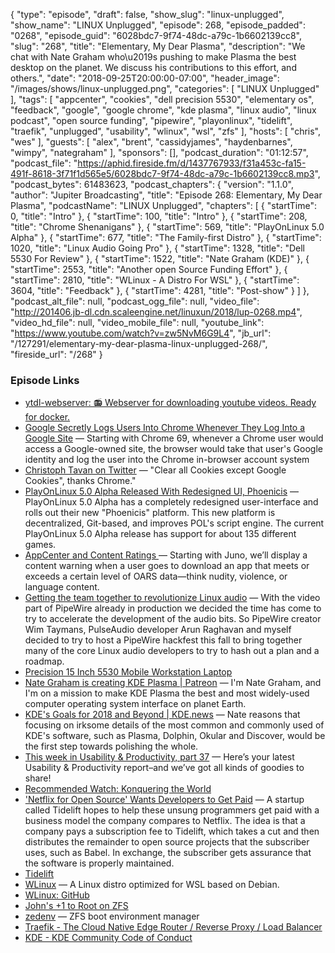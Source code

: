 {
  "type": "episode",
  "draft": false,
  "show_slug": "linux-unplugged",
  "show_name": "LINUX Unplugged",
  "episode": 268,
  "episode_padded": "0268",
  "episode_guid": "6028bdc7-9f74-48dc-a79c-1b6602139cc8",
  "slug": "268",
  "title": "Elementary, My Dear Plasma",
  "description": "We chat with Nate Graham who\u2019s pushing to make Plasma the best desktop on the planet. We discuss his contributions to this effort, and others.",
  "date": "2018-09-25T20:00:00-07:00",
  "header_image": "/images/shows/linux-unplugged.png",
  "categories": [
    "LINUX Unplugged"
  ],
  "tags": [
    "appcenter",
    "cookies",
    "dell precision 5530",
    "elementary os",
    "feedback",
    "google",
    "google chrome",
    "kde plasma",
    "linux audio",
    "linux podcast",
    "open source funding",
    "pipewire",
    "playonlinux",
    "tidelift",
    "traefik",
    "unplugged",
    "usability",
    "wlinux",
    "wsl",
    "zfs"
  ],
  "hosts": [
    "chris",
    "wes"
  ],
  "guests": [
    "alex",
    "brent",
    "cassidyjames",
    "haydenbarnes",
    "wimpy",
    "nategraham"
  ],
  "sponsors": [],
  "podcast_duration": "01:12:57",
  "podcast_file": "https://aphid.fireside.fm/d/1437767933/f31a453c-fa15-491f-8618-3f71f1d565e5/6028bdc7-9f74-48dc-a79c-1b6602139cc8.mp3",
  "podcast_bytes": 61483623,
  "podcast_chapters": {
    "version": "1.1.0",
    "author": "Jupiter Broadcasting",
    "title": "Episode 268: Elementary, My Dear Plasma",
    "podcastName": "LINUX Unplugged",
    "chapters": [
      {
        "startTime": 0,
        "title": "Intro"
      },
      {
        "startTime": 100,
        "title": "Intro"
      },
      {
        "startTime": 208,
        "title": "Chrome Shenanigans"
      },
      {
        "startTime": 569,
        "title": "PlayOnLinux 5.0 Alpha"
      },
      {
        "startTime": 677,
        "title": "The Family-first Distro"
      },
      {
        "startTime": 1020,
        "title": "Linux Audio Going Pro"
      },
      {
        "startTime": 1328,
        "title": "Dell 5530 For Review"
      },
      {
        "startTime": 1522,
        "title": "Nate Graham (KDE)"
      },
      {
        "startTime": 2553,
        "title": "Another open Source Funding Effort"
      },
      {
        "startTime": 2810,
        "title": "WLinux - A Distro For WSL"
      },
      {
        "startTime": 3604,
        "title": "Feedback"
      },
      {
        "startTime": 4281,
        "title": "Post-show"
      }
    ]
  },
  "podcast_alt_file": null,
  "podcast_ogg_file": null,
  "video_file": "http://201406.jb-dl.cdn.scaleengine.net/linuxun/2018/lup-0268.mp4",
  "video_hd_file": null,
  "video_mobile_file": null,
  "youtube_link": "https://www.youtube.com/watch?v=zw5NvM6G9L4",
  "jb_url": "/127291/elementary-my-dear-plasma-linux-unplugged-268/",
  "fireside_url": "/268"
}


### Episode Links

  * [ytdl-webserver: 📻 Webserver for downloading youtube videos. Ready for docker.](https://github.com/Algram/ytdl-webserver "ytdl-webserver: 📻 Webserver for downloading youtube videos. Ready for docker.")
  * [Google Secretly Logs Users Into Chrome Whenever They Log Into a Google Site](https://tech.slashdot.org/story/18/09/24/1351251/google-secretly-logs-users-into-chrome-whenever-they-log-into-a-google-site "Google Secretly Logs Users Into Chrome Whenever They Log Into a Google Site") — Starting with Chrome 69, whenever a Chrome user would access a Google-owned site, the browser would take that user's Google identity and log the user into the Chrome in-browser account system
  * [Christoph Tavan on Twitter](https://twitter.com/ctavan/status/1044282084020441088 "Christoph Tavan on Twitter") — "Clear all Cookies except Google Cookies", thanks Chrome."
  * [PlayOnLinux 5.0 Alpha Released With Redesigned UI, Phoenicis](https://www.phoronix.com/scan.php?page=news_item&px=PlayOnLinux-5.0-Alpha "PlayOnLinux 5.0 Alpha Released With Redesigned UI, Phoenicis") — PlayOnLinux 5.0 Alpha has a completely redesigned user-interface and rolls out their new "Phoenicis" platform. This new platform is decentralized, Git-based, and improves POL's script engine. The current PlayOnLinux 5.0 Alpha release has support for about 135 different games. 
  * [AppCenter and Content Ratings ](https://medium.com/elementaryos/appcenter-and-content-ratings-1ec5c198d7fe "AppCenter and Content Ratings ") — Starting with Juno, we’ll display a content warning when a user goes to download an app that meets or exceeds a certain level of OARS data—think nudity, violence, or language content.
  * [Getting the team together to revolutionize Linux audio](https://blogs.gnome.org/uraeus/2018/09/24/getting-the-team-together-to-revolutionize-linux-audio/ "Getting the team together to revolutionize Linux audio") — With the video part of PipeWire already in production we decided the time has come to try to accelerate the development of the audio bits. So PipeWire creator Wim Taymans, PulseAudio developer Arun Raghavan and myself decided to try to host a PipeWire hackfest this fall to bring together many of the core Linux audio developers to try to hash out a plan and a roadmap.
  * [Precision 15 Inch 5530 Mobile Workstation Laptop](https://www.dell.com/en-us/work/shop/dell-laptops-and-notebooks/precision-5530/spd/precision-15-5530-laptop/xctop5530hwus "Precision 15 Inch 5530 Mobile Workstation Laptop")
  * [Nate Graham is creating KDE Plasma | Patreon](https://www.patreon.com/ngraham/overview "Nate Graham is creating KDE Plasma | Patreon") — I'm Nate Graham, and I'm on a mission to make KDE Plasma the best and most widely-used computer operating system interface on planet Earth. 
  * [KDE's Goals for 2018 and Beyond | KDE.news](https://dot.kde.org/2017/11/30/kdes-goals-2018-and-beyond "KDE's Goals for 2018 and Beyond | KDE.news") — Nate reasons that focusing on irksome details of the most common and commonly used of KDE's software, such as Plasma, Dolphin, Okular and Discover, would be the first step towards polishing the whole. 
  * [This week in Usability & Productivity, part 37](https://pointieststick.wordpress.com/2018/09/23/this-week-in-usability-productivity-part-37/ "This week in Usability & Productivity, part 37") — Here’s your latest Usability & Productivity report–and we’ve got all kinds of goodies to share!
  * [Recommended Watch: Konquering the World](https://pointieststick.wordpress.com/2018/09/07/konquering-the-world/ "Recommended Watch: Konquering the World")
  * ['Netflix for Open Source' Wants Developers to Get Paid](https://www.wired.com/story/netflix-open-source-wants-developers-get-paid/ "'Netflix for Open Source' Wants Developers to Get Paid") — A startup called Tidelift hopes to help these unsung programmers get paid with a business model the company compares to Netflix. The idea is that a company pays a subscription fee to Tidelift, which takes a cut and then distributes the remainder to open source projects that the subscriber uses, such as Babel. In exchange, the subscriber gets assurance that the software is properly maintained.
  * [Tidelift](https://tidelift.com/ "Tidelift")
  * [WLinux](https://whitewaterfoundry.com/WLinux/ "WLinux") — A Linux distro optimized for WSL based on Debian.
  * [WLinux: GitHub](https://github.com/WhitewaterFoundry/WLinux "WLinux: GitHub")
  * [John's +1 to Root on ZFS](https://pastebin.com/GYEi3JsU "John's +1 to Root on ZFS")
  * [zedenv](https://github.com/johnramsden/zedenv "zedenv") — ZFS boot environment manager
  * [Traefik - The Cloud Native Edge Router / Reverse Proxy / Load Balancer](https://traefik.io/ "Traefik - The Cloud Native Edge Router / Reverse Proxy / Load Balancer")
  * [KDE - KDE Community Code of Conduct](https://www.kde.org/code-of-conduct/ "KDE - KDE Community Code of Conduct")


